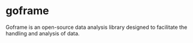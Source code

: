 # goframe
Goframe is an open-source data analysis library designed to facilitate the handling and analysis of data.
